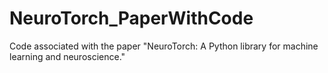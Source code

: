 # NeuroTorch_PaperWithCode
Code associated with the paper "NeuroTorch: A Python library for machine learning and neuroscience."
